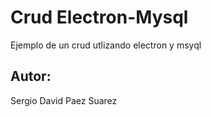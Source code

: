 # Crud Electron-Mysql

Ejemplo de un crud utlizando electron y msyql

## Autor:
Sergio David Paez Suarez 
